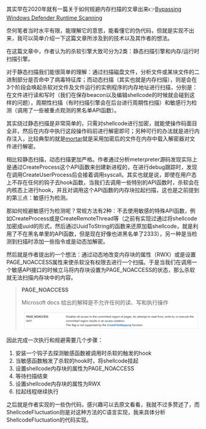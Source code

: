 其实早在2020年就有一篇关于如何规避内存扫描的文章出来👉[Bypassing Windows Defender Runtime Scanning](https://labs.withsecure.com//blog/bypassing-windows-defender-runtime-scanning/)

奈何笔者当时水平有限，能理解它的意思，能看懂它的伪代码，但就是实现不出来，我可以简单介绍一下这篇文章所涉及到的技术以及其作者的想法。

在这篇文章中，作者认为的杀软引擎大致可分为2类：静态扫描引擎和内存/运行时扫描引擎。

对于静态扫描我们能很简单的理解：通过扫描磁盘文件，分析文件或某块文件的二进制部分是否命中了病毒特征库；而动态扫描（其实也就是内存扫描），则是会在3个阶段会唤起杀软对文件及文件运行的实例程序的内存地址进行扫描，分别是：在文件进行读和写时（我们在保存beacon以及编辑shellcode的时候就会碰到这样的问题），周期性扫描（有时扫描引擎会在后台进行周期性扫描）和敏感行为检测（调用了一些被重点观测的黑名单API函数）。

其实绕过静态扫描是非常简单的，只需对shellcode进行加密，就能使操作码面目全非，然后在内存中执行这段操作码前进行解密即可；另种可行的办法就是进行内存注入，比较典型的就是[mortar](https://github.com/0xsp-SRD/mortar)就是采用加密后的文件在内存中载入解密器对文件进行解密。

相比较静态扫描，动态扫描更加严格。作者通过分析meterpreter源码发现实际上是通过CreateProcess这个API函数来创建新进程的，在进行debug跟踪时，发现在调用CreateUserProcess后会接着调用syscall。其实也就是说，即使在用户态上不存在任何的钩子去hook函数，当我们去调用一些特别的API函数时，杀软会在内核态上进行hook，并且对调用这个API函数的内存块拉起扫描，这也是之前提到的第三点：敏感行为检测。

那如何规避敏感行为检测呢？常规方法有2种：不去使用敏感的特殊API函数，例如CreateProcess或是CreateRemoteThread等（之前有实现过通过将shellcode加密成uuid的形式，然后通过UuidToString的函数来还原加载shellcode，就是利用了不在黑名单里的API函数，但是现在好像也进黑名单了2333），另一种是当检测到扫描时添加一些指令或是动态加解密。

然后就是作者提出的一个想法：通过动态地改变内存块的属性（RWX）或是设置PAGE_NOACCESS属性来使杀软没有权限去进行一个扫描。于是当我们在调用一个敏感API接口的时候立马将内存块设置为PAGE_NOACCESS的状态，那么杀软就无法扫描内存块中的内容。

> **PAGE_NOACCESS**
>
> Microsoft docs 给出的解释是不允许任何的读、写和执行操作
>
> ![；](image-20220624113514697.png)

因此完成一次执行和规避需要几个步骤：

1. 安装一个钩子去探测敏感函数被调用时杀软的触发的hook
2. 当敏感函数触发了杀软的hook时，将shellcode挂起
3. 设置shellcode内存块的属性为PAGE_NOACCESS
4. 等待扫描结束
5. 设置shellcode内存块的属性为RWX
6. 拉起线程继续执行

之后就是作者实现的一些伪代码，感兴趣可以去原文看看，我就不过多赘述了，而ShellcodeFluctuation则是对这种方法的C语言实现，我来具体分析ShellcodeFluctuation的代码实现。




